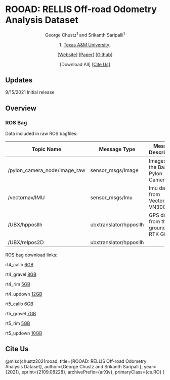 <h1>ROOAD: RELLIS Off-road Odometry Analysis Dataset</h1>
<p align="center">
  George Chustz<sup>1</sup> and Srikanth Saripalli<sup>1</sup>
<p align="center">
  1. <a href="https://www.tamu.edu/">Texas A&M University; </a>
<p align="center"><a href="https://unmannedlab.github.io/research/ROOAD">[Website]</a> <a href="https://arxiv.org/abs/2109.08228">[Paper]</a> <a href="https://github.com/unmannedlab/ROOAD">[Github]</a> 
<p align="center">[Download All] <a href="https://github.com/unmannedlab/ROOAD/blob/main/bibtex_citation">[Cite Us]</a>
</p>

## Updates
9/15/2021 Initial release

## Overview

### ROS Bag

Data included in raw ROS bagfiles:

Topic Name | Message Type | Message Descriptison
------------ | ------------- | ---------------------------------
/pylon_camera_node/image_raw | sensor_msgs/Image | Images from the Basler Pylon Camera
/vectornav/IMU | sensor_msgs/Imu | Imu data from VectorNav-VN300
/UBX/hpposllh | ubxtranslator/hpposllh | GPS data from the ground truth RTK GPS
/UBX/relpos2D | ubxtranslator/hpposllh |

ROS bag download links:

rt4_calib  [6GB](https://drive.google.com/file/d/1IlHBodzK2GZYLctGTVceWP0uZ68y9hkt/view?usp=sharing)

rt4_gravel [8GB](https://drive.google.com/file/d/1dKx6_A1V4wN_0NTKCLrWYgIwozsVrO0F/view?usp=sharing)

rt4_rim    [5GB](https://drive.google.com/file/d/1m7y33UzYjT-1VgehGPSIzzcWltGRPb-N/view?usp=sharing)

rt4_updown [12GB](https://drive.google.com/file/d/1x-nKiURqvLhwyyHBCuPVEdS8MGo1VhOk/view?usp=sharing)

rt5_calib  [6GB](https://drive.google.com/file/d/19kQlU3PpkSEQdq1eZ4w7zs8GBo8p6jeO/view?usp=sharing)

rt5_gravel [7GB](https://drive.google.com/file/d/1NBq-YU0YYuI1-D8DxSXdBeoWQ9hCOfj0/view?usp=sharing)

rt5_rim    [5GB](https://drive.google.com/file/d/1sz33CuQ5rxQtYPe5DIpcOMTW9gpvu9Be/view?usp=sharing)

rt5_updown [10GB](https://drive.google.com/file/d/1Y1CjTEnbPadbg00uw0KLrydDc5-p9Cr0/view?usp=sharing)

## Cite Us
@misc{chustz2021rooad,
      title={ROOAD: RELLIS Off-road Odometry Analysis Dataset}, 
      author={George Chustz and Srikanth Saripalli},
      year={2021},
      eprint={2109.08228},
      archivePrefix={arXiv},
      primaryClass={cs.RO}
}



